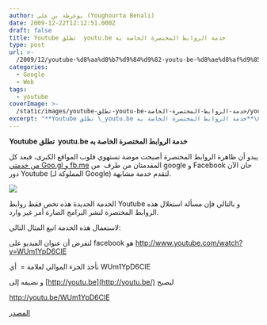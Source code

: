 ```yaml
---
author: يوغرطة بن علي (Youghourta Benali)
date: 2009-12-22T12:12:51.000Z
draft: false
title: Youtube تطلق  youtu.be خدمة الروابط المختصرة الخاصة به
type: post
url: >-
  /2009/12/youtube-%d8%aa%d8%b7%d9%84%d9%82-youtu-be-%d8%ae%d8%af%d9%85%d8%a9-%d8%a7%d9%84%d8%b1%d9%88%d8%a7%d8%a8%d8%b7-%d8%a7%d9%84%d9%85%d8%ae%d8%aa%d8%b5%d8%b1%d8%a9-%d8%a7%d9%84%d8%ae%d8%a7%d8%b5%d8%a9/
categories:
  - Google
  - Web
tags:
  - youtube
coverImage: >-
  /static/images/youtube-تطلق-youtu-be-خدمة-الروابط-المختصرة-الخاصة/youtube-logo.jpg
excerpt: "**Youtube تطلق \_youtu.be خدمة الروابط المختصرة الخاصة به**\n\nيبدو أن ظاهرة الروابط المختصرة أصبحت موضة تستهوي قلوب المواقع الكبرى، فبعد كل [من خدمتي Goo.gl\_و fb.me](../../../../../2009/12/%d9%88-%d8%aa%d8%a8%d8%af%d8%a3-%d8%ad%d8%b1%d8%a8-%d8%a7%d9%84%d8%b1%d9%88%d8%a7%d8%a8%d8%b7-%d8%a7%d9%84%d9%85%d8%ae%d8%aa%d8%b5%d8%b1%d8%a9-%d8%a8%d9%8a%d9%86-google-%d9%88-facebook/) المقدمتان من طرف\_ من google و Facebook حان الآن دور Youtube (المملوكة لـ Google) لتقدم خدمة"
---
```

**Youtube تطلق  youtu.be خدمة الروابط المختصرة الخاصة به**

يبدو أن ظاهرة الروابط المختصرة أصبحت موضة تستهوي قلوب المواقع الكبرى، فبعد كل [من خدمتي Goo.gl و fb.me](../../../../../2009/12/%d9%88-%d8%aa%d8%a8%d8%af%d8%a3-%d8%ad%d8%b1%d8%a8-%d8%a7%d9%84%d8%b1%d9%88%d8%a7%d8%a8%d8%b7-%d8%a7%d9%84%d9%85%d8%ae%d8%aa%d8%b5%d8%b1%d8%a9-%d8%a8%d9%8a%d9%86-google-%d9%88-facebook/) المقدمتان من طرف  من google و Facebook حان الآن دور Youtube (المملوكة لـ Google) لتقدم خدمة مشابهة.

![](/static/images/youtube-تطلق-youtu-be-خدمة-الروابط-المختصرة-الخاصة/youtube-logo.jpg)

الخدمة الجديدة هذه تخص فقط روابط Youtube و بالتالي فإن مسألة استغلال هذه الروابط المختصرة لنشر البرامج الضارة أمر غير وارد.

لاستعمال هذه الخدمة اتبع المثال التالي:

لنفرض أن عنوان الفيديو على facebook هو <http://www.youtube.com/watch?v=WUm1YpD6CIE>

نأخذ الجزء الموالي لعلامة =  أي WUm1YpD6CIE

و نضيفه إلى [http://youtu.be](http://youtu.be/) ليصبح

<http://youtu.be/WUm1YpD6CIE>

[المصدر](http://youtube-global.blogspot.com/2009/12/make-way-for-youtube-links.html)

